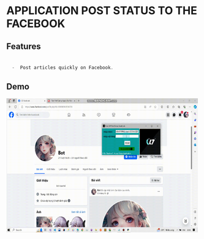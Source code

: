 # APPLICATION POST STATUS TO THE FACEBOOK


## Features


```js

  -  Post articles quickly on Facebook.


```

## Demo

<img width="500px" height="350px" src="app_demo/video/demo_app.gif" />




